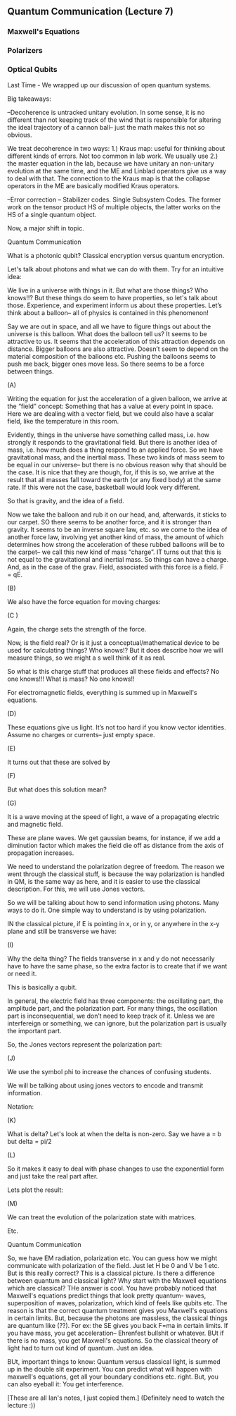 ## Quantum Communication (Lecture 7)

### Maxwell's Equations

### Polarizers

### Optical Qubits

Last Time - We wrapped up our discussion of open quantum systems. 

Big takeaways: 

–Decoherence is untracked unitary evolution. In some sense, it is no different than not keeping track of the wind that is responsible for altering the ideal trajectory of a cannon ball– just the math makes this not so obvious. 

We treat decoherence in two ways: 1.) Kraus map: useful for thinking about different kinds of errors. Not too common in lab work. We usually use 2.) the master equation in the lab, because we have unitary an non-unitary evolution at the same time, and the ME and Linblad operators give us a way to deal with that. The connection to the Kraus map is that the collapse operators in the ME are basically modified Kraus operators. 

–Error correction – Stabilizer codes. Single Subsystem Codes. The former work on the tensor product HS of multiple objects, the latter works on the HS of a single quantum object. 

Now, a major shift in topic.






Quantum Communication 

What is a photonic qubit? Classical encryption versus quantum encryption. 

Let's talk about photons and what we can do with them. Try for an intuitive idea: 

We live in a universe with things in it. But what are those things? Who knows!!? But these things do seem to have properties, so let's talk about those. Experience, and experiment inform us about these properties. Let’s think about a balloon– all of physics is contained in this phenomenon!

Say we are out in space, and all we have to figure things out about the universe is this balloon. What does the balloon tell us? It seems to be attractive to us. It seems that the acceleration of this attraction depends on distance. Bigger balloons are also attractive. Doesn’t seem to depend on the material composition of the balloons etc. Pushing the balloons seems to push me back, bigger ones move less. So there seems to be a force between things. 

(A)
 
 Writing the equation for just the acceleration of a given balloon, we arrive at the “field” concept: Something that has a value at every point in space. Here we are dealing with a vector field, but we could also have a scalar field, like the temperature in this room. 

Evidently, things in the universe have something called mass, i.e. how strongly it responds to the gravitational field. But there is another idea of mass, i.e. how much does a thing respond to an applied force. So we have gravitational mass, and the inertial mass. These two kinds of mass seem to be equal in our universe– but there is no obvious reason why that should be the case. It is nice that they are though, for, if this is so, we arrive at the result that all masses fall toward the earth (or any fixed body) at the same rate. If this were not the case, basketball would look very different. 

So that is gravity, and the idea of a field.

Now we take the balloon and rub it on our head, and, afterwards, it sticks to our carpet. SO there seems to be another force, and it is stronger than gravity. It seems to be an inverse square law, etc. so we come to the idea of another force law, involving yet another kind of mass, the amount of which determines how strong the acceleration of these rubbed balloons will be to the carpet– we call this new kind of mass “charge”. IT turns out that this is not equal to the gravitational and inertial mass. So things can have a charge. And, as in the case of the grav. Field, associated with this force is a field. F = qE. 

(B) 
 

We also have the force equation for moving charges:

(C ) 
 

Again, the charge sets the strength of the force. 

Now, is the field real? Or is it just a conceptual/mathematical device to be used for calculating things? Who knows!? But it does describe how we will measure things, so we might a s well think of it as real. 

So what is this charge stuff that produces all these fields and effects? No one knows!!! What is mass? No one knows!! 

For electromagnetic fields, everything is summed up in Maxwell's equations. 

(D) 
 

These equations give us light. It’s not too hard if you know vector identities. Assume no charges or currents– just empty space. 

(E) 
 

It turns out that these are solved by 

(F) 
 

But what does this solution mean? 

(G) 
 

It is a wave moving at the speed of light, a wave of a propagating electric and magnetic field. 

 

These are plane waves. We get gaussian beams, for instance, if we add a diminution factor which makes the field die off as distance from the axis of propagation increases. 

We need to understand the polarization degree of freedom. The reason we went through the classical stuff, is because the way polarization is handled in QM, is the same way as here, and it is easier to use the classical description. For this, we will use Jones vectors. 

So we will be talking about how to send information using photons. Many ways to do it. One simple way to understand is by using polarization. 

IN the classical picture, if E is pointing in x, or in y, or anywhere in the x-y plane and still be transverse we have:

(I)
 

Why the delta thing? The fields transverse in x and y do not necessarily have to have the same phase, so the extra factor is to create that if we want or need it. 

This is basically a qubit. 

In general, the electric field has three components: the oscillating part, the amplitude part, and the polarization part. For many things, the oscillation part is inconsequential, we don’t need to keep track of it. Unless we are interfereign or something, we can ignore, but the polarization part is usually the important part. 

So, the Jones vectors represent the polarization part:

(J)
 

We use the symbol phi to increase the chances of confusing students. 

We will be talking about using jones vectors to encode and transmit information. 

Notation: 

(K)
 

What is delta? Let's look at when the delta is non-zero. Say we have a = b but delta = pi/2 

(L)
 

So it makes it easy to deal with phase changes to use the exponential form and just take the real part after. 

Lets plot the result: 

(M)
 

We can treat the evolution of the polarization state with matrices. 

Etc. 

Quantum Communication

So, we have EM radiation, polarization etc. You can guess how we might communicate with polarization of the field. Just let H be 0 and V be 1 etc. But is this really correct? This is a classical picture. Is there a difference between quantum and classical light? Why start with the Maxwell equations which are classical? THe answer is cool. You have probably noticed that Maxwell's equations predict things that look pretty quantum- waves, superposition of waves, polarization, which kind of feels like qubits etc. The reason is that the correct quantum treatment gives you Maxwell's equations in certain limits. But, because the photons are massless, the classical things are quantum like (??). For ex: the SE gives you back F=ma in certain limits. If you have mass, you get acceleration– Ehrenfest bullshit or whatever. BUt if there is no mass, you get Maxwell's equations. So the classical theory of light had to turn out kind of quantum. Just an idea. 

BUt, important things to know: Quantum versus classical light, is summed up in the double slit experiment. You can predict what will happen with maxwell's equations, get all your boundary conditions etc. right. But, you can also eyeball it: You get interference. 


[These are all Ian's notes, I just copied them.]
(Definitely need to watch the lecture :))